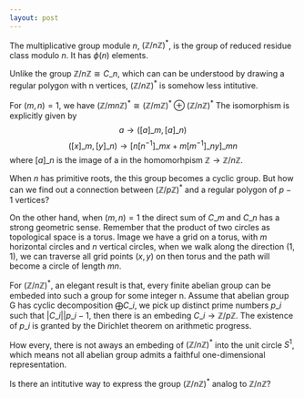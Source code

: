 ```yaml
---
layout: post
---
```


The multiplicative group module $n$, $(\mathbb Z/n\mathbb Z)^\ast$,
is the group of reduced residue class modulo $n$.
It has $\phi(n)$ elements.

Unlike the group $\mathbb Z/n\mathbb Z \cong C\_n$,
which can can be understood by drawing a regular polygon with n vertices,
$(\mathbb Z/n\mathbb Z)^\ast$ is somehow less intitutive.

For $(m, n) = 1$, we have
$(\mathbb Z/mn\mathbb Z)^\ast \cong (\mathbb Z/m\mathbb Z)^\ast \oplus (\mathbb Z/n\mathbb Z)^\ast$
The isomorphism is explicitly given by
$$a \to ([a]\_m, [a]\_n)$$
$$([x]\_m, [y]\_n) \to [n[n^{-1}]\_m x + m[m^{-1}]\_n y]\_{mn}$$
where $[a]\_n$ is the image of a in the homomorhpism $\mathbb Z \to \mathbb Z/n \mathbb Z$.

When $n$ has primitive roots, the this group becomes a cyclic group.
But how can we find out a connection between $(\mathbb Z/p\mathbb Z)^\ast$ and a regular polygon of $p-1$ vertices?

On the other hand, when $(m, n) = 1$ the direct sum of $C\_m$ and $C\_n$ has a strong geometric sense.
Remember that the product of two circles as topological space is a torus.
Image we have a grid on a torus, with $m$ horizontal circles and $n$ vertical circles,
when we walk along the direction $(1, 1)$, we can traverse all grid points $(x, y)$ on
then torus and the path will become a circle of length $mn$.


For $(\mathbb Z/n\mathbb Z)^\ast$, an elegant result is that,
every finite abelian group can be embeded into such a group for some integer n.
Assume that abelian group G has cyclic decomposition $\bigoplus C\_i$,
we pick up distinct prime numbers $p\_i$ such that $|C\_i| \vert p\_i - 1$,
then there is an embeding $C\_i \to \mathbb Z/p\mathbb Z$.
The existence of $p\_i$ is granted by the Dirichlet theorem on arithmetic progress.

How every, there is not aways an embeding of $(\mathbb Z/n\mathbb Z)^\ast$ into the unit circle $S^1$,
which means not all abelian group admits a faithful one-dimensional representation.

Is there an intitutive way to express the group $(\mathbb Z/n \mathbb Z)^\ast$ analog to $\mathbb Z/n\mathbb Z$?


